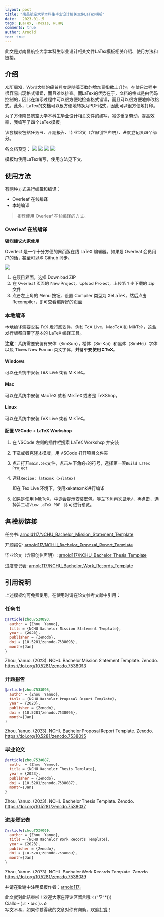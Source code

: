 ```yaml
---
layout: post
title: "南昌航空大学本科生毕业设计相关文件LaTex模板"
date:   2023-01-15
tags: [LaTex, Thesis, NCHU]
comments: true
author: Arnold
toc: true
---
```


此文是对南昌航空大学本科生毕业设计相关文件LaTex模板相关介绍、使用方法和链接。

<!-- more -->

## 介绍

众所周知，Word文档的痛苦程度是随着页数的增加而指数上升的，在使用过程中很容易出现格式错误，而且难以排查。而LaTex的优势在于，文档的格式是由代码控制的，因此在编写过程中可以很方便地检查格式错误，而且可以很方便地修改格式。此外，LaTex的文档可以很方便地转换为PDF格式，因此可以很方便地打印。

为了方便南昌航空大学本科生毕业设计相关文件的编写，减少重复劳动，提高效率，我编写了四个LaTex模板。

该套模板包括任务书、开题报告、毕业论文（含原创性声明）、进度登记表四个部分。

各文档预览：
![](../images/2023/01/15/mission.png)
![](../images/2023/01/15/Pr.png)
![](../images/2023/01/15/thesis.png)
![](../images/2023/01/15/records.png)

模板均使用LaTex编写，使用方法见下文。

## 使用方法
有两种方式进行编辑和编译：

* Overleaf 在线编译
* 本地编译

> 推荐使用 Overleaf 在线编译的方式。

### Overleaf 在线编译
**强烈建议大家使用**  

Overleaf 是一个十分方便的网页版在线 LaTeX 编辑器。如果是 Overleaf 会员用户的话，甚至可以与 Github 同步。

![](https://i.loli.net/2021/01/31/OMbfg7Pza3xdGlR.png)

1. 在项目界面，选择 Download ZIP
2. 在 Overleaf 页面的 New Project，Upload Project，上传第 1 步下载的 zip 文件
3. 点击左上角的 Menu 按钮，设置 Compiler 类型为 XeLaTeX，然后点击 Recompiler，即可查看编译好的页面

### 本地编译

本地编译需要安装 TeX 发行版软件，例如 TeX Live、MacTeX 和 MikTeX，这些发行版都自带了基本的 LaTeX 编译工具。

**注意**：系统需要安装有宋体（SimSun），楷体（SimKai）和黑体（SimHei）字体以及 Times New Roman 英文字体，**并请不要使用 CTeX**。

#### Windows

可以在系统中安装 TeX Live 或者 MikTeX。

#### Mac

可以在系统中安装 MacTeX 或者 MikTeX 或者是 TeXShop。

#### Linux

可以在系统中安装 TeX Live 或者 MikTeX。

#### 配置 VSCode + LaTeX Workshop

1. 在 VSCode 左侧的插件栏搜索 LaTeX Workshop 并安装

2. 下载或者克隆本模版，用 VSCode 打开项目文件夹

3. 点击打开`main.tex`文件，点击左下角的`√`的符号，选择第一项`Build LaTex Project`

4. 选择`Recipe: latexmk (xelatex)`

    即在 Tex Live 环境下，使用xekatexmk进行编译

5. 如果是使用 MikTeX，中途会提示安装宏包。等左下角再次显示`√`，再点击，选择第二项`View LaTeX PDF`，即可进行预览。

## 各模板链接
任务书: [arnold117/NCHU_Bachelor_Mission_Statement_Template](https://github.com/arnold117/NCHU_Bachelor_Mission_Statement_Template)

开题报告: [arnold117/NCHU_Bachelor_Proposal_Report_Template](https://github.com/arnold117/NCHU_Bachelor_Proposal_Report_Template)

毕业论文（含原创性声明）: [arnold117/NCHU_Bachelor_Thesis_Template](https://github.com/arnold117/NCHU_Bachelor_Thesis_Template)

进度登记表: [arnold117/NCHU_Bachelor_Work_Records_Template](https://github.com/arnold117/NCHU_Bachelor_Work_Records_Template)

## 引用说明
上述模板均可免费使用，在使用时请在论文参考文献中引用：
### 任务书
``` bibtex
@article{zhou7538093,
  author = {Zhou, Yanuo},
  title = {NCHU Bachelor Mission Statement Template},
  year = {2023},
  publisher = {Zenodo},
  doi = {10.5281/zenodo.7538093},
  month={Jan}
}
```
Zhou, Yanuo. (2023). NCHU Bachelor Mission Statement Template. Zenodo. https://doi.org/10.5281/zenodo.7538093

### 开题报告
``` bibtex
@article{zhou7538095,
  author = {Zhou, Yanuo},
  title = {NCHU Bachelor Proposal Report Template},
  year = {2023},
  publisher = {Zenodo},
  doi = {10.5281/zenodo.7538095},
  month={Jan} 
}
```
Zhou, Yanuo. (2023). NCHU Bachelor Proposal Report Template. Zenodo. https://doi.org/10.5281/zenodo.7538095

### 毕业论文
``` bibtex
@article{zhou7538087,
  author = {Zhou, Yanuo},
  title = {NCHU Bachelor Thesis Template},
  year = {2023},
  publisher = {Zenodo},
  doi = {10.5281/zenodo.7538087},
  month={Jan} 
}
```
Zhou, Yanuo. (2023). NCHU Bachelor Thesis Template. Zenodo. https://doi.org/10.5281/zenodo.7538087

### 进度登记表
``` bibtex
@article{zhou7538089,
  author = {Zhou, Yanuo},
  title = {NCHU Bachelor Work Records Template},
  year = {2023},
  publisher = {Zenodo},
  doi = {10.5281/zenodo.7538089},
  month={Jan}
}
```
Zhou, Yanuo. (2023). NCHU Bachelor Work Records Template. Zenodo. https://doi.org/10.5281/zenodo.7538089

并请在致谢中注明模板作者：[arnold117](https://arnold117.github.io/)。

此文就到此结束啦！欢迎大家在评论区留言哦ヾ(^▽^*)))  
Ciallo～(∠・ω< )⌒☆​  
写文不易，如果你觉得我的文章对你有帮助，欢迎[打赏](https://arnold117.github.io/likes/)！